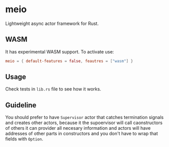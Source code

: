 # meio

Lightweight async actor framework for Rust.

## WASM

It has experimental WASM support. To activate use:

```toml
meio = { default-features = false, feautres = ["wasm"] }
```

## Usage

Check tests in `lib.rs` file to see how it works.

## Guideline

You should prefer to have `Supervisor` actor that catches termination signals and
creates other actors, because it the supoervisor will call caonstructors of others
it can provider all necesary information and actors will have addresses of other parts
in constructors and you don't have to wrap that fields with `Option`.
